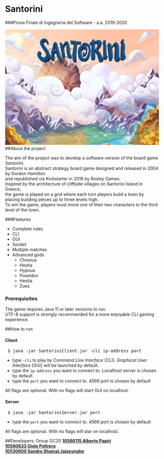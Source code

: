 # Santorini
###Prova Finale di Ingegneria del Software - a.a. 2019-2020 

![alt text](src/main/resources/Home/Home_title.jpg?raw=true)
##About the project
<p> The aim of the project was to develop a software version of the board game <i>Santorini</i>.<br>
Santorini is an abstract strategy board game designed and released in 2004 by Gordon Hamilton <br>
and republished via Kickstarter in 2016 by Roxley Games. <br>
Inspired by the architecture of cliffside villages on Santorini Island in Greece,<br>
the game is played on a grid where each turn players build a town by placing building pieces up to three levels high.<br>
To win the game, players must move one of their two characters to the third level of the town.
</p>

###Features
<ul>
<li>Complete rules</li>
<li>CLI</li>
<li>GUI</li>
<li>Socket</li>
<li>Multiple matches</li>
<li>Advanced gods
    <ul>
      <li>Chronus</li>
      <li>Hestia</li>
      <li>Hypnus</li>
      <li>Poseidon</li>
      <li>Hestia</li>
      <li>Zues</li>
    </ul>
    </li>
    
</ul>

### Prerequisites
<p>The game requires Java 11 or later versions to run.<br>
UTF-8 support is strongly recommended for a more enjoyable CLI gaming experience.</p>

##How to run

#### Client

<pre> $ java -jar SantoriniClient.jar -cli ip-address port </pre>
<ul>
<li>type <code>-cli</code> to play by <i>Command Line Interface</i> [CLI]. <i>Graphical User Interface</i> [GUI] will be launched by default. </li>
<li>type the <code>ip-address</code> you want to connect to. <i>Localhost</i> server is chosen by default  </li>
<li>type the <code>port</code> you want to connect to. <i>4566</i> port is chosen by default</li>
</ul>
All flags are optional. With no flags will start GUI on localhost.

#### Server

<pre> $ java -jar SantoriniServer.jar port </pre>
<ul>
<li>type the <code>port</code> you want to connect to. <i>4566</i> port is chosen by default</li>
</ul>
All flags are optional. With no flags will star on localhost.


##Developers: Group GC20
<a href = "https://github.com/alb-p/"><b>10566115 Alberto Papiri</b> </a><br>
<a href = "https://github.com/gioelepeltrera/"><b>10560633 Giole Peltrera</b> </a><br>
<a href = "https://github.com/alb-p/"><b>10530600 Sandro Shamal Jajasynghe</b> </a>